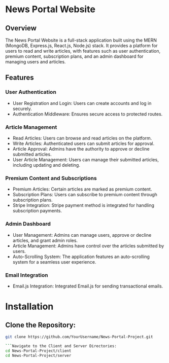 # News Portal Website

## Overview

The News Portal Website is a full-stack application built using the MERN (MongoDB, Express.js, React.js, Node.js) stack. It provides a platform for users to read and write articles, with features such as user authentication, premium content, subscription plans, and an admin dashboard for managing users and articles.

## Features

### User Authentication

- User Registration and Login: Users can create accounts and log in securely.
- Authentication Middleware: Ensures secure access to protected routes.

### Article Management

- Read Articles: Users can browse and read articles on the platform.
- Write Articles: Authenticated users can submit articles for approval.
- Article Approval: Admins have the authority to approve or decline submitted articles.
- User Article Management: Users can manage their submitted articles, including updating and deleting.

### Premium Content and Subscriptions

- Premium Articles: Certain articles are marked as premium content.
- Subscription Plans: Users can subscribe to premium content through subscription plans.
- Stripe Integration: Stripe payment method is integrated for handling subscription payments.

### Admin Dashboard

- User Management: Admins can manage users, approve or decline articles, and grant admin roles.
- Article Management: Admins have control over the articles submitted by users.
- Auto-Scrolling System: The application features an auto-scrolling system for a seamless user experience.

### Email Integration

- Email.js Integration: Integrated Email.js for sending transactional emails.

# Installation

## Clone the Repository:

```bash
git clone https://github.com/YourUsername/News-Portal-Project.git

```Navigate to the Client and Server Directories:
cd News-Portal-Project/client
cd News-Portal-Project/server

